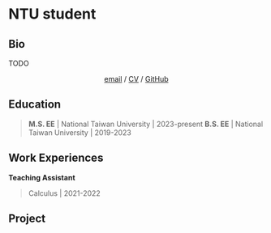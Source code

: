# NTU student

## Bio

TODO

<p align="center">
<!--   [email](mailto:r12942104@ntu.edu.tw) / cv -->
  <a href="mailto:r12942104@ntu.edu.tw">email</a> / <a href="https://drive.google.com/file/d/159Re8udGLNxICTxONhFoaq95CfTMfRSW/view?usp=sharing">CV</a> / <a href="https://github.com/weiyuan-c">GitHub</a>

</p>

## Education
> **M.S. EE** | National Taiwan University | 2023-present
> **B.S. EE** | National Taiwan University | 2019-2023 

## Work Experiences
**Teaching Assistant**
> Calculus | 2021-2022

## Project

<script type="text/javascript" id="clustrmaps" src="//clustrmaps.com/map_v2.js?d=TSKbybISAZ_ZMu0YH4nTwKyTbiTKjnHTQNZ9fyPyE94&cl=ffffff&w=a"></script>
